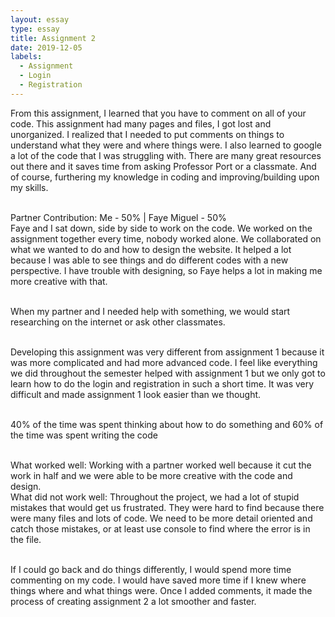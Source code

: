 ```yaml
---
layout: essay
type: essay
title: Assignment 2
date: 2019-12-05
labels:
  - Assignment
  - Login
  - Registration
---
```

From this assignment, I learned that you have to comment on all of your code. This assignment had many pages and files, I got lost and unorganized. I realized that I needed to put comments on things to understand what they were and where things were. I also learned to google a lot of the code that I was struggling with. There are many great resources out there and it saves time from asking Professor Port or a classmate. And of course, furthering my knowledge in coding and improving/building upon my skills. 

<br>Partner Contribution: Me -  50% | Faye Miguel - 50% 
<br>Faye and I sat down, side by side to work on the code. We worked on the assignment together every time, nobody worked alone. We collaborated on what we wanted to do and how to design the website. It helped a lot because I was able to see things and do different codes with a new perspective. I have trouble with designing, so Faye helps a lot in making me more creative with that. 

<br> When my partner and I needed help with something, we would start researching on the internet or ask other classmates. 

<br>Developing this assignment was very different from assignment 1 because it was more complicated and had more advanced code. I feel like everything we did throughout the semester helped with assignment 1 but we only got to learn how to do the login and registration in such a short time. It was very difficult and made assignment 1 look easier than we thought. 

<br> 40% of the time was spent thinking about how to do something and 60% of the time was spent writing the code

<br> What worked well: Working with a partner worked well because it cut the work in half and we were able to be more creative with the code and design. 
<br> What did not work well: Throughout the project, we had a lot of stupid mistakes that would get us frustrated. They were hard to find because there were many files and lots of code. We need to be more detail oriented and catch those mistakes, or at least use console to find where the error is in the file. 

<br> If I could go back and do things differently, I would spend more time commenting on my code. I would have saved more time if I knew where things where and what things were. Once I added comments, it made the process of creating assignment 2 a lot smoother and faster.  
